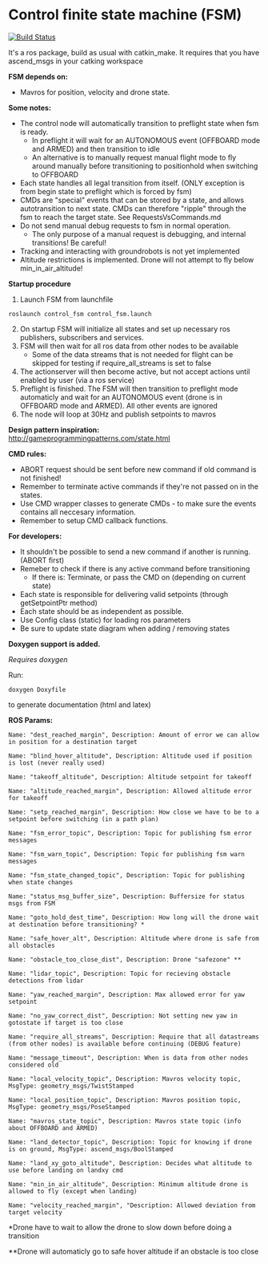 # Control finite state machine (FSM)

[![Build Status](http://build.ascendntnu.no/buildStatus/icon?job=control_fsm)](http://build.ascendntnu.no/job/control_fsm/)

It's a ros package, build as usual with catkin_make. It requires that you have ascend_msgs in your catking workspace

**FSM depends on:**
- Mavros for position, velocity and drone state.

**Some notes:**
- The control node will automatically transition to preflight state when fsm is ready.
    - In preflight it will wait for an AUTONOMOUS event (OFFBOARD mode and ARMED) and then transition to idle
    - An alternative is to manually request manual flight mode to fly around manually before transitioning to positionhold when switching to OFFBOARD
- Each state handles all legal transition from itself. (ONLY exception is from begin state to preflight which is forced by fsm)
- CMDs are "special" events that can be stored by a state, and allows autotransition to next state. CMDs
can therefore "ripple" through the fsm to reach the target state. See RequestsVsCommands.md
- Do not send manual debug requests to fsm in normal operation.
    - The only purpose of a manual request is debugging, and internal transitions! Be careful!
- Tracking and interacting with groundrobots is not yet implemented
- Altitude restrictions is implemented. Drone will not attempt to fly below min_in_air_altitude!

**Startup procedure**
1. Launch FSM from launchfile
```
roslaunch control_fsm control_fsm.launch
```
2. On startup FSM will initialize all states and set up necessary ros publishers, subscribers and services.
3. FSM will then wait for all ros data from other nodes to be available
    - Some of the data streams that is not needed for flight can be skipped for testing if require_all_streams is set to false
4. The actionserver will then become active, but not accept actions until enabled by user (via a ros service)
5. Preflight is finished. The FSM will then transition to preflight mode automaticly and wait for an AUTONOMOUS event (drone is in OFFBOARD mode and ARMED). All other events are ignored
6. The node will loop at 30Hz and publish setpoints to mavros

**Design pattern inspiration:**
http://gameprogrammingpatterns.com/state.html

**CMD rules:**
- ABORT request should be sent before new command if old command is not finished!
- Remember to terminate active commands if they're not passed on in the states.
- Use CMD wrapper classes to generate CMDs - to make sure the events contains all neccesary information.
- Remember to setup CMD callback functions. 

**For developers:**
- It shouldn't be possible to send a new command if another is running. (ABORT first)
- Remeber to check if there is any active command before transitioning
    - If there is: Terminate, or pass the CMD on (depending on current state)
- Each state is responsible for delivering valid setpoints (through getSetpointPtr method)
- Each state should be as independent as possible.
- Use Config class (static) for loading ros parameters
- Be sure to update state diagram when adding / removing states

**Doxygen support is added.**

*Requires doxygen*

Run:
```
doxygen Doxyfile
```
to generate documentation (html and latex)

**ROS Params:**

```
Name: "dest_reached_margin", Description: Amount of error we can allow in position for a destination target
```
```
Name: "blind_hover_altitude", Description: Altitude used if position is lost (never really used)
```
```
Name: "takeoff_altitude", Description: Altitude setpoint for takeoff
```
```
Name: "altitude_reached_margin", Description: Allowed altitude error for takeoff
```
```
Name: "setp_reached_margin", Description: How close we have to be to a setpoint before switching (in a path plan)
```
```
Name: "fsm_error_topic", Description: Topic for publishing fsm error messages
```
```
Name: "fsm_warn_topic", Description: Topic for publishing fsm warn messages
```
```
Name: "fsm_state_changed_topic", Description: Topic for publishing when state changes
```
```
Name: "status_msg_buffer_size", Description: Buffersize for status msgs from FSM
```
```
Name: "goto_hold_dest_time", Description: How long will the drone wait at destination before transitioning? *
```
```
Name: "safe_hover_alt", Description: Altitude where drone is safe from all obstacles
```
```
Name: "obstacle_too_close_dist", Description: Drone "safezone" **
```
```
Name: "lidar_topic", Description: Topic for recieving obstacle detections from lidar
```
```
Name: "yaw_reached_margin", Description: Max allowed error for yaw setpoint
```
```
Name: "no_yaw_correct_dist", Description: Not setting new yaw in gotostate if target is too close
```
```
Name: "require_all_streams", Description: Require that all datastreams (from other nodes) is available before continuing (DEBUG feature) 
```
```
Name: "message_timeout", Description: When is data from other nodes considered old 
```
```
Name: "local_velocity_topic", Description: Mavros velocity topic, MsgType: geometry_msgs/TwistStamped
```
```
Name: "local_position_topic", Description: Mavros position topic, MsgType: geometry_msgs/PoseStamped
```
```
Name: "mavros_state_topic", Description: Mavros state topic (info about OFFBOARD and ARMED) 
```
```
Name: "land_detector_topic", Description: Topic for knowing if drone is on ground, MsgType: ascend_msgs/BoolStamped 
```
```
Name: "land_xy_goto_altitude", Description: Decides what altitude to use before landing on landxy cmd
```
```
Name: "min_in_air_altitude", Description: Minimum altitude drone is allowed to fly (except when landing) 
```
```
Name: "velocity_reached_margin", "Description: Allowed deviation from target velocity
```

*Drone have to wait to allow the drone to slow down before doing a transition

**Drone will automaticly go to safe hover altitude if an obstacle is too close

